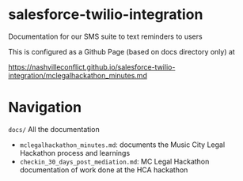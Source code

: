 # salesforce-twilio-integration
Documentation for our SMS suite to text reminders to users 

This is configured as a Github Page (based on docs directory only) at 

https://nashvilleconflict.github.io/salesforce-twilio-integration/mclegalhackathon_minutes.md


# Navigation
`docs/` All the documentation
- `mclegalhackathon_minutes.md`: documents the Music City Legal Hackathon process and learnings
- `checkin_30_days_post_mediation.md`: MC Legal Hackathon documentation of work done at the HCA hackathon
